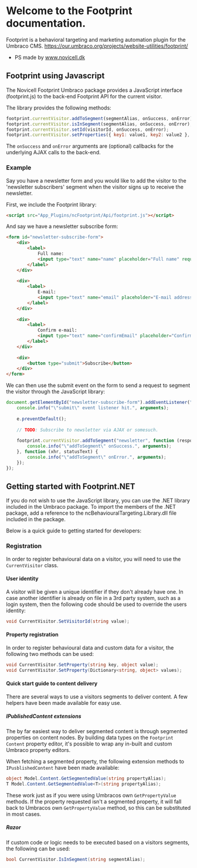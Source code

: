 # Welcome to the Footprint documentation.
Footprint is a behavioral targeting and marketing automation plugin for the Umbraco CMS.
https://our.umbraco.org/projects/website-utilities/footprint/
- PS made by www.novicell.dk

## Footprint using Javascript

The Novicell Footprint Umbraco package provides a JavaScript interface (footprint.js) to the back-end Footprint API for the current visitor.

The library provides the following methods:
```javascript
footprint.currentVisitor.addToSegment(segmentAlias, onSuccess, onError);
footprint.currentVisitor.isInSegment(segmentAlias, onSuccess, onError);
footprint.currentVisitor.setId(visitorId, onSuccess, onError);
footprint.currentVisitor.setProperties({ key1: value1, key2: value2 }, onSuccess, onError);
```
The `onSuccess` and `onError` arguments are (optional) callbacks for the underlying AJAX calls to the back-end.

### Example
Say you have a newsletter form and you would like to add the visitor to the 'newsletter subscribers' segment when the visitor signs up to receive the newsletter.

First, we include the Footprint library:
```html
<script src="App_Plugins/ncFootprint/Api/footprint.js"></script>
```
And say we have a newsletter subscribe form:
```html
<form id="newsletter-subscribe-form">
    <div>
        <label>
            Full name:
            <input type="text" name="name" placeholder="Full name" required />
        </label>
    </div>
    
    <div>
        <label>
            E-mail:
            <input type="text" name="email" placeholder="E-mail address" required />
        </label>
    </div>
    
    <div>
        <label>
            Confirm e-mail:
            <input type="text" name="confirmEmail" placeholder="Confirm e-mail address" required />
        </label>
    </div>
    
    <div>
        <button type="submit">Subscribe</button>
    </div>
</form>
```
We can then use the submit event on the form to send a request to segment the visitor through the JavaScript library:
```javascript
document.getElementById("newsletter-subscribe-form").addEventListener("submit", function (e) {
    console.info("\"submit\" event listener hit.", arguments);
    
    e.preventDefault();
    
    // TODO: Subscribe to newsletter via AJAX or somesuch.
    
    footprint.currentVisitor.addToSegment("newsletter", function (response, xhr) {
        console.info("\"addToSegment\" onSuccess.", arguments);
    }, function (xhr, statusText) {
        console.info("\"addToSegment\" onError.", arguments);
    });
});
```

## Getting started with Footprint.NET
If you do not wish to use the JavaScript library, you can use the .NET library included in the Umbraco package. To import the members of the .NET package, add a reference to the ncBehaviouralTargeting.Library.dll file included in the package.

Below is a quick guide to getting started for developers:

### Registration
In order to register behavioural data on a visitor, you will need to use the `CurrentVisitor` class.

#### User identity
A visitor will be given a unique identifier if they don't already have one. In case another identifier is already on file in a 3rd party system, such as a login system, then the following code should be used to override the users identity:
```csharp
void CurrentVisitor.SetVisitorId(string value);
```
#### Property registration
In order to register behavioural data and custom data for a visitor, the following two methods can be used:
```csharp
void CurrentVisitor.SetProperty(string key, object value);
void CurrentVisitor.SetProperty(Dictionary<string, object> values);
```
#### Quick start guide to content delivery
There are several ways to use a visitors segments to deliver content. A few helpers have been made available for easy use.

##### IPublishedContent extensions
The by far easiest way to deliver segmented content is through segmented properties on content nodes. By building data types on the `Footprint Content` property editor, it's possible to wrap any in-built and custom Umbraco property editors.

When fetching a segmented property, the following extension methods to <code>IPusblishedContent</code> have been made available:

```csharp         
object Model.Content.GetSegmentedValue(string propertyAlias);
T Model.Content.GetSegmentedValue<T>(string propertyAlias);
```
These work just as if you were using Umbracos own `GetPropertyValue` methods. If the property requested isn't a segmented property, it will fall back to Umbracos own `GetPropertyValue` method, so this can be substituted in most cases.

##### Razor
If custom code or logic needs to be executed based on a visitors segments, the following can be used:
```csharp
bool CurrentVisitor.IsInSegment(string segmentAlias);
```
